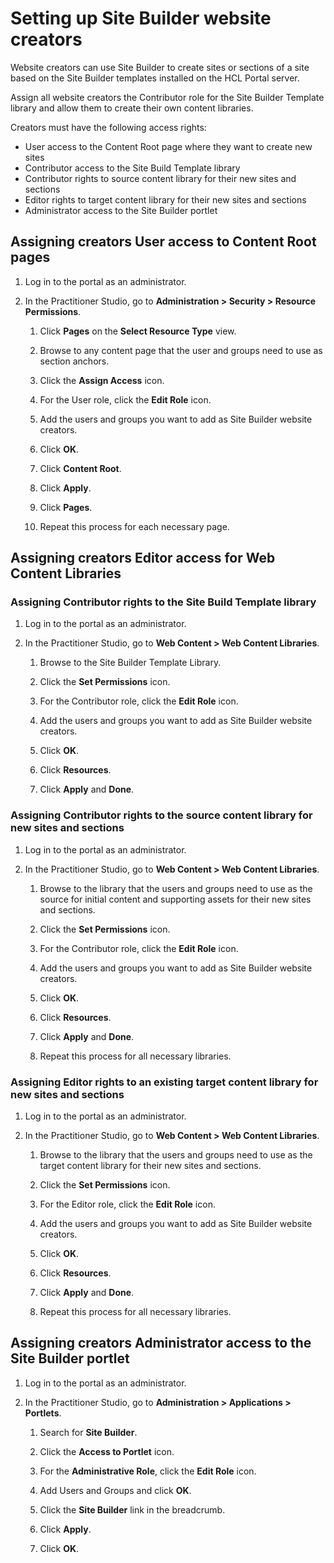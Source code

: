 # Setting up Site Builder website creators

Website creators can use Site Builder to create sites or sections of a site based on the Site Builder templates installed on the HCL Portal server.

Assign all website creators the Contributor role for the Site Builder Template library and allow them to create their own content libraries.

Creators must have the following access rights:

- User access to the Content Root page where they want to create new sites
- Contributor access to the Site Build Template library
- Contributor rights to source content library for their new sites and sections
- Editor rights to target content library for their new sites and sections
- Administrator access to the Site Builder portlet

## Assigning creators User access to Content Root pages

1.  Log in to the portal as an administrator.

2.  In the Practitioner Studio, go to **Administration > Security > Resource Permissions**.

    1.  Click **Pages** on the **Select Resource Type** view.

    2.  Browse to any content page that the user and groups need to use as section anchors.

    3.  Click the **Assign Access** icon.

    4.  For the User role, click the **Edit Role** icon.

    5.  Add the users and groups you want to add as Site Builder website creators.

    6.  Click **OK**.

    7.  Click **Content Root**.

    8.  Click **Apply**.

    9.  Click **Pages**.

    10. Repeat this process for each necessary page.

## Assigning creators Editor access for Web Content Libraries

### Assigning Contributor rights to the Site Build Template library

1.  Log in to the portal as an administrator.

2.  In the Practitioner Studio, go to **Web Content > Web Content Libraries**.

    1.  Browse to the Site Builder Template Library.

    2.  Click the **Set Permissions** icon.

    3.  For the Contributor role, click the **Edit Role** icon.

    4.  Add the users and groups you want to add as Site Builder website creators.

    5.  Click **OK**.

    6.  Click **Resources**.

    7.  Click **Apply** and **Done**.

### Assigning Contributor rights to the source content library for new sites and sections

1.  Log in to the portal as an administrator.

2.  In the Practitioner Studio, go to **Web Content > Web Content Libraries**.

    1.  Browse to the library that the users and groups need to use as the source for initial content and supporting assets for their new sites and sections.

    2.  Click the **Set Permissions** icon.

    3.  For the Contributor role, click the **Edit Role** icon.

    4.  Add the users and groups you want to add as Site Builder website creators.

    5.  Click **OK**.

    6.  Click **Resources**.

    7.  Click **Apply** and **Done**.

    8.  Repeat this process for all necessary libraries.

### Assigning Editor rights to an existing target content library for new sites and sections

1.   Log in to the portal as an administrator.

2.  In the Practitioner Studio, go to **Web Content > Web Content Libraries**.

    1.  Browse to the library that the users and groups need to use as the target content library for their new sites and sections.

    2.  Click the **Set Permissions** icon.

    3.  For the Editor role, click the **Edit Role** icon.

    4.  Add the users and groups you want to add as Site Builder website creators.

    5.  Click **OK**.

    6.  Click **Resources**.

    7.  Click **Apply** and **Done**.

    8.  Repeat this process for all necessary libraries.

## Assigning creators Administrator access to the Site Builder portlet

1.  Log in to the portal as an administrator.

2.  In the Practitioner Studio, go to **Administration > Applications > Portlets**.

    1.  Search for **Site Builder**.

    2.  Click the **Access to Portlet** icon.

    3.  For the **Administrative Role**, click the **Edit Role** icon.

    4.  Add Users and Groups and click **OK**.

    5.  Click the **Site Builder** link in the breadcrumb.

    6.  Click **Apply**.

    7.  Click **OK**.


